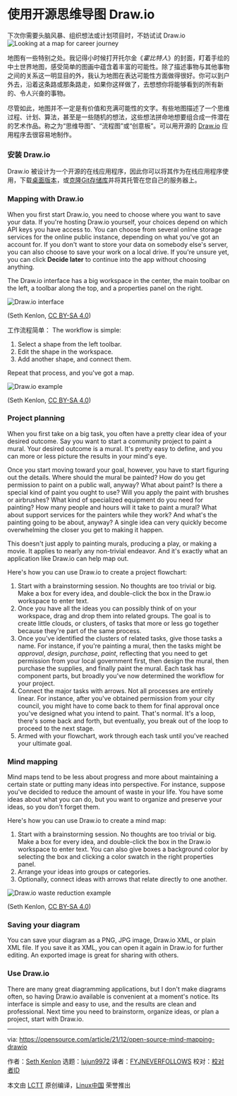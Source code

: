 [#]: subject: "Open source mind mapping with Draw.io"
[#]: via: "https://opensource.com/article/21/12/open-source-mind-mapping-drawio"
[#]: author: "Seth Kenlon https://opensource.com/users/seth"
[#]: collector: "lujun9972"
[#]: translator: "FYJNEVERFOLLOWS"
[#]: reviewer: " "
[#]: publisher: " "
[#]: url: " "

使用开源思维导图 Draw.io
======

下次你需要头脑风暴、组织想法或计划项目时，不妨试试 Draw.io
![Looking at a map for career journey][1]

地图有一些特别之处。我记得小时候打开托尔金《*霍比特人*》的封面，盯着手绘的中土世界地图，感受简单的图画中蕴含着丰富的可能性。除了描述事物与其他事物之间的关系这一明显目的外，我认为地图在表达可能性方面做得很好。你可以到户外去，沿着这条路或那条路走，如果你这样做了，去想想你将能够看到的所有新的、令人兴奋的事物。

尽管如此，地图并不一定是有价值和充满可能性的文字。有些地图描述了一个思维过程、计划、算法，甚至是一些随机的想法，这些想法拼命地想要组合成一件潜在的艺术作品。称之为“思维导图”、“流程图”或“创意板”。可以用开源的 [Draw.io][2] 应用程序去很容易地制作。

### 安装 Draw.io

Draw.io 被设计为一个开源的在线应用程序，因此你可以将其作为在线应用程序使用，下载[桌面版本][3]，或[克隆Git存储库][4]并将其托管在您自己的服务器上。

### Mapping with Draw.io

When you first start Draw.io, you need to choose where you want to save your data. If you're hosting Draw.io yourself, your choices depend on which API keys you have access to. You can choose from several online storage services for the online public instance, depending on what you've got an account for. If you don't want to store your data on somebody else's server, you can also choose to save your work on a local drive. If you're unsure yet, you can click **Decide later** to continue into the app without choosing anything.

The Draw.io interface has a big workspace in the center, the main toolbar on the left, a toolbar along the top, and a properties panel on the right.

![Draw.io interface][5]

(Seth Kenlon, [CC BY-SA 4.0][6])

工作流程简单：
The workflow is simple: 

  1. Select a shape from the left toolbar.
  2. Edit the shape in the workspace.
  3. Add another shape, and connect them.



Repeat that process, and you've got a map.

![Draw.io example][7]

(Seth Kenlon, [CC BY-SA 4.0][6])

### Project planning

When you first take on a big task, you often have a pretty clear idea of your desired outcome. Say you want to start a community project to paint a mural. Your desired outcome is a mural. It's pretty easy to define, and you can more or less picture the results in your mind's eye.

Once you start moving toward your goal, however, you have to start figuring out the details. Where should the mural be painted? How do you get permission to paint on a public wall, anyway? What about paint? Is there a special kind of paint you ought to use? Will you apply the paint with brushes or airbrushes? What kind of specialized equipment do you need for painting? How many people and hours will it take to paint a mural? What about support services for the painters while they work? And what's the painting going to be about, anyway? A single idea can very quickly become overwhelming the closer you get to making it happen.

This doesn't just apply to painting murals, producing a play, or making a movie. It applies to nearly any non-trivial endeavor. And it's exactly what an application like Draw.io can help map out.

Here's how you can use Draw.io to create a project flowchart:

  1. Start with a brainstorming session. No thoughts are too trivial or big. Make a box for every idea, and double-click the box in the Draw.io workspace to enter text.
  2. Once you have all the ideas you can possibly think of on your workspace, drag and drop them into related groups. The goal is to create little clouds, or clusters, of tasks that more or less go together because they're part of the same process.
  3. Once you've identified the clusters of related tasks, give those tasks a name. For instance, if you're painting a mural, then the tasks might be _approval_, _design_, _purchase_, _paint_, reflecting that you need to get permission from your local government first, then design the mural, then purchase the supplies, and finally paint the mural. Each task has component parts, but broadly you've now determined the workflow for your project.
  4. Connect the major tasks with arrows. Not all processes are entirely linear. For instance, after you've obtained permission from your city council, you might have to come back to them for final approval once you've designed what you intend to paint. That's normal. It's a loop, there's some back and forth, but eventually, you break out of the loop to proceed to the next stage.
  5. Armed with your flowchart, work through each task until you've reached your ultimate goal.



### Mind mapping 

Mind maps tend to be less about progress and more about maintaining a certain state or putting many ideas into perspective. For instance, suppose you've decided to reduce the amount of waste in your life. You have some ideas about what you can do, but you want to organize and preserve your ideas, so you don't forget them.

Here's how you can use Draw.io to create a mind map:

  1. Start with a brainstorming session. No thoughts are too trivial or big. Make a box for every idea, and double-click the box in the Draw.io workspace to enter text. You can also give boxes a background color by selecting the box and clicking a color swatch in the right properties panel.
  2. Arrange your ideas into groups or categories.
  3. Optionally, connect ideas with arrows that relate directly to one another.



![Draw.io waste reduction example][8]

(Seth Kenlon, [CC BY-SA 4.0][6])

### Saving your diagram

You can save your diagram as a PNG, JPG image, Draw.io XML, or plain XML file. If you save it as XML, you can open it again in Draw.io for further editing. An exported image is great for sharing with others.

### Use Draw.io

There are many great diagramming applications, but I don't make diagrams often, so having Draw.io available is convenient at a moment's notice. Its interface is simple and easy to use, and the results are clean and professional. Next time you need to brainstorm, organize ideas, or plan a project, start with Draw.io.

--------------------------------------------------------------------------------

via: https://opensource.com/article/21/12/open-source-mind-mapping-drawio

作者：[Seth Kenlon][a]
选题：[lujun9972][b]
译者：[FYJNEVERFOLLOWS](https://github.com/FYJNEVERFOLLOWS)
校对：[校对者ID](https://github.com/校对者ID)

本文由 [LCTT](https://github.com/LCTT/TranslateProject) 原创编译，[Linux中国](https://linux.cn/) 荣誉推出

[a]: https://opensource.com/users/seth
[b]: https://github.com/lujun9972
[1]: https://opensource.com/sites/default/files/styles/image-full-size/public/lead-images/career_journey_road_gps_path_map_520.png?itok=PpL6jJgY (Looking at a map for career journey)
[2]: http://draw.io
[3]: https://github.com/jgraph/drawio-desktop
[4]: https://github.com/jgraph/drawio
[5]: https://opensource.com/sites/default/files/uploads/draw-io-ui.png (Draw.io interface)
[6]: https://creativecommons.org/licenses/by-sa/4.0/
[7]: https://opensource.com/sites/default/files/uploads/draw-io-example.jpg (Draw.io example)
[8]: https://opensource.com/sites/default/files/uploads/draw-io-export.jpg (Draw.io waste reduction example)
